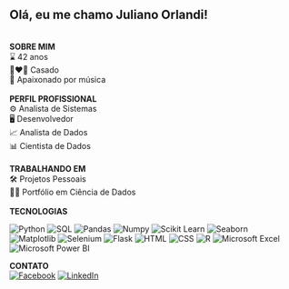 ## Olá, eu me chamo Juliano Orlandi!
<br>
<strong>SOBRE MIM</strong><br>
⌛ 42 anos<br>
👩‍❤️‍👨 Casado<br>
🎸 Apaixonado por música<br>
<br>
<strong>PERFIL PROFISSIONAL</strong><br>
⚙️ Analista de Sistemas<br>
🖥 Desenvolvedor<br>
📈 Analista de Dados<br>
📊 Cientista de Dados<br>
<br>
<strong>TRABALHANDO EM</strong><br>
🛠️ Projetos Pessoais<br>
👨‍💻 Portfólio em Ciência de Dados<br>
<br>
<strong>TECNOLOGIAS</strong><br>

![Python](https://img.shields.io/badge/Python-3776AB?style=for-the-badge&logo=python&logoColor=white)
![SQL](https://img.shields.io/badge/SQL-4479A1?style=for-the-badge&logo=postgresql&logoColor=white)
![Pandas](https://img.shields.io/badge/Pandas-150458?style=for-the-badge&logo=pandas&logoColor=white)
![Numpy](https://img.shields.io/badge/Numpy-013243?style=for-the-badge&logo=numpy&logoColor=white)
![Scikit Learn](https://img.shields.io/badge/Scikit_Learn-F7931E?style=for-the-badge&logo=scikit-learn&logoColor=white)
![Seaborn](https://img.shields.io/badge/Seaborn-1F77B4?style=for-the-badge&logo=seaborn&logoColor=white)
![Matplotlib](https://img.shields.io/badge/Matplotlib-11557C?style=for-the-badge&logo=matplotlib&logoColor=white)
![Selenium](https://img.shields.io/badge/Selenium-43B02A?style=for-the-badge&logo=selenium&logoColor=white)
![Flask](https://img.shields.io/badge/Flask-000000?style=for-the-badge&logo=flask&logoColor=white)
![HTML](https://img.shields.io/badge/HTML-E34F26?style=for-the-badge&logo=html5&logoColor=white)
![CSS](https://img.shields.io/badge/CSS-1572B6?style=for-the-badge&logo=css3&logoColor=white)
![R](https://img.shields.io/badge/R-276DC3?style=for-the-badge&logo=r&logoColor=white)
![Microsoft Excel](https://img.shields.io/badge/Microsoft_Excel-217346?style=for-the-badge&logo=microsoft-excel&logoColor=white)
![Microsoft Power BI](https://img.shields.io/badge/Microsoft_Power_BI-F2C811?style=for-the-badge&logo=powerbi&logoColor=white)
<br>

<strong>CONTATO</strong><br>
[![Facebook](https://img.shields.io/badge/Facebook-1877F2?style=for-the-badge&logo=facebook&logoColor=white)](https://www.facebook.com/juliano.orlandi.7/)
[![LinkedIn](https://img.shields.io/badge/LinkedIn-0A66C2?style=for-the-badge&logo=linkedin&logoColor=white)](https://www.linkedin.com/in/juliano-orlandi/)






<!--
**JulianoOrlandi/JulianoOrlandi** is a ✨ _special_ ✨ repository because its `README.md` (this file) appears on your GitHub profile.

Here are some ideas to get you started:

- 🔭 I’m currently working on ...
- 🌱 I’m currently learning ...
- 👯 I’m looking to collaborate on ...
- 🤔 I’m looking for help with ...
- 💬 Ask me about ...
- 📫 How to reach me: ...
- 😄 Pronouns: ...
- ⚡ Fun fact: ...
-->
